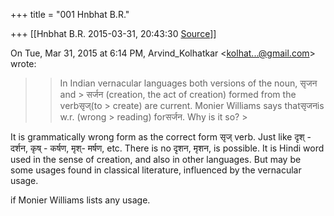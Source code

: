 +++
title = "001 Hnbhat B.R."

+++
[[Hnbhat B.R.	2015-03-31, 20:43:30 [Source](https://groups.google.com/g/samskrita/c/xBtzMqrXCSA)]]



On Tue, Mar 31, 2015 at 6:14 PM, Arvind_Kolhatkar \<[kolhat...@gmail.com]()\> wrote:  

> 
> > In Indian vernacular languages both versions of the noun, सृजन and > सर्जन (creation, the act of creation) formed from the verbसृज्(to > create) are current. Monier Williams says thatसृजनis w.r. (wrong > reading) forसर्जन. Why is it so? >
> 
> >   
> > 
> > 
> > 
> > 

  

It is grammatically wrong form as the correct form सृज् verb. Just like दृश् - दर्शन, कृष् - कर्षण, मृश्- मर्षण, etc. There is no दृशन, मृशन, is possible. It is Hindi word used in the sense of creation, and also in other languages. But may be some usages found in classical literature, influenced by the vernacular usage.

if Monier Williams lists any usage.

  

  

  

